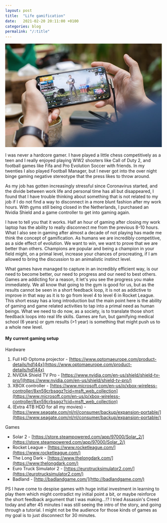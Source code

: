 ```yaml
---
layout: post
title:  "Life gamification"
date:   2021-02-20 20:11:00 +0100
categories: blog
permalink: "/:title"
---
```


![Gaming on mobile](assets/21_03_gaming-on-mobile.jpg)

I was never a hardcore gamer. I have played a little chess competitively as a teen and I really enjoyed playing WW2 shooters like Call of Duty 2, and football games like Fifa and Pro Evolution Soccer with friends. In my twenties I also played Football Manager, but I never got into the over night binge gaming negative stereotype that the press likes to throw around.

As my job has gotten increasingly stressful since Coronavirus started, and the divide between work life and personal time has all but disappeared, I found that I have trouble thinking about something that is not related to my job if I do not find a way to disconnect in a more blunt fashion after my work hours. With gyms still being closed in the Netherlands, I purchased an Nvidia Shield and a game controller to get into gaming again.

I have to tell you that it works. Half an hour of gaming after closing my work laptop has the ability to really disconnect me from the previous 8-10 hours. What I also see in gaming after almost a decade of not playing has made me think the concept of gamification. As humans we are incredibly competitive, as a side effect of evolution. We want to win, we want to prove that we are better than others. Champions are popular and being a champion in your field might, on a primal level, increase your chances of procreating, if I am allowed to bring the discussion to an animalistic instinct level.

What games have managed to capture in an incredibly efficient way, is our need to become better, our need to progress and our need to best others. Games are addicting for a reason, it let's you see the progress you make immediately. We all know that going to the gym is good for us, but as the results cannot be seen in a short feedback loop, it is not as addictive to improve in that way as it is to go from level 4 to level 6 in Rocket League. This short essay has a long introduction but the main point here is the ability of gaming and game related activities to tap into a primal need as human beings. What we need to do now, as a society, is to translate those short feedback loops into real life skills. Games are fun, but gamifying medical school (6 years) or gym results (>1 year) is something that might push us to a whole new level.

#### My current gaming setup
Hardware
1. Full HD Optoma projector - [https://www.optomaeurope.com/product-details/hd144x](https://www.optomaeurope.com/product-details/hd144x)
2. NVIDIA Shield TV Pro - [https://www.nvidia.com/en-us/shield/shield-tv-pro/](https://www.nvidia.com/en-us/shield/shield-tv-pro/)
3. XBOX controller - [https://www.microsoft.com/en-us/p/xbox-wireless-controller/8xn59crbsqgz?cid=msft_web_collection](https://www.microsoft.com/en-us/p/xbox-wireless-controller/8xn59crbsqgz?cid=msft_web_collection)
4. (Extra 4TB HDD for all my movies) - [https://www.seagate.com/nl/nl/consumer/backup/expansion-portable/](https://www.seagate.com/nl/nl/consumer/backup/expansion-portable/)

Games
- Solar 2 - [https://store.steampowered.com/app/97000/Solar_2/](https://store.steampowered.com/app/97000/Solar_2/)
- Rocket League - [https://www.rocketleague.com/](https://www.rocketleague.com/)
- The Long Dark - [https://www.thelongdark.com/](https://www.thelongdark.com/)
- Euro Truck Simulator 2 - [https://eurotrucksimulator2.com/](https://eurotrucksimulator2.com/)
- Badland - [http://badlandgame.com/](http://badlandgame.com/)

PS I have come to despise games with huge initial investment in learning to play them which might contradict my initial point a bit, or maybe reinforce the short feedback argument that I was making...!? I tried Assassin's Creed today and after 45 minutes I was still seeing the intro of the story, and going through a tutorial. I might not be the audience for those kinds of games as my goal is to just disconnect for 30 minutes.
